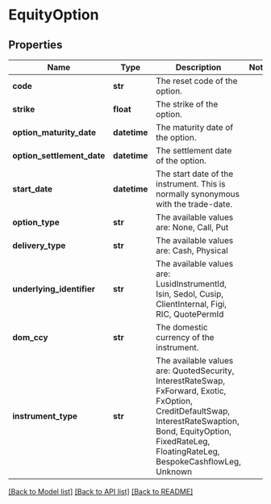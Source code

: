 # EquityOption

## Properties
Name | Type | Description | Notes
------------ | ------------- | ------------- | -------------
**code** | **str** | The reset code of the option. | 
**strike** | **float** | The strike of the option. | 
**option_maturity_date** | **datetime** | The maturity date of the option. | 
**option_settlement_date** | **datetime** | The settlement date of the option. | 
**start_date** | **datetime** | The start date of the instrument. This is normally synonymous with the trade-date. | 
**option_type** | **str** | The available values are: None, Call, Put | 
**delivery_type** | **str** | The available values are: Cash, Physical | 
**underlying_identifier** | **str** | The available values are: LusidInstrumentId, Isin, Sedol, Cusip, ClientInternal, Figi, RIC, QuotePermId | 
**dom_ccy** | **str** | The domestic currency of the instrument. | 
**instrument_type** | **str** | The available values are: QuotedSecurity, InterestRateSwap, FxForward, Exotic, FxOption, CreditDefaultSwap, InterestRateSwaption, Bond, EquityOption, FixedRateLeg, FloatingRateLeg, BespokeCashflowLeg, Unknown | 

[[Back to Model list]](../README.md#documentation-for-models) [[Back to API list]](../README.md#documentation-for-api-endpoints) [[Back to README]](../README.md)


